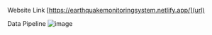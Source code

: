 Website Link
[https://earthquakemonitoringsystem.netlify.app/](url)

Data Pipeline
![image](https://github.com/just3shot/earthquake-app/assets/70013985/d54852d0-834e-455d-8722-8430f44851eb)

